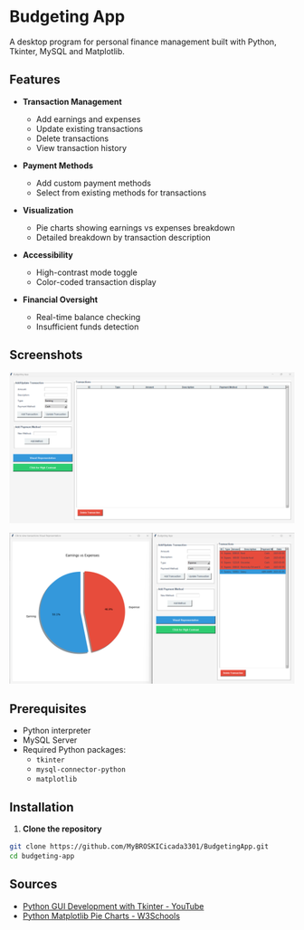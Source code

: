 # Budgeting App

A desktop program for personal finance management built with Python, Tkinter, MySQL and Matplotlib.

## Features

- **Transaction Management**
    - Add earnings and expenses
    - Update existing transactions
    - Delete transactions
    - View transaction history

- **Payment Methods**
    - Add custom payment methods
    - Select from existing methods for transactions

- **Visualization**
    - Pie charts showing earnings vs expenses breakdown
    - Detailed breakdown by transaction description

- **Accessibility**
    - High-contrast mode toggle
    - Color-coded transaction display

- **Financial Oversight**
    - Real-time balance checking
    - Insufficient funds detection

## Screenshots

![Main Interface](photos/Main%20Interface.png)

![Visual Representation of expenses vs income](photos/Visual%20Representation.png)

## Prerequisites

- Python interpreter
- MySQL Server
- Required Python packages:
    - `tkinter`
    - `mysql-connector-python`
    - `matplotlib`

## Installation

1. **Clone the repository**
```bash
git clone https://github.com/MyBROSKICicada3301/BudgetingApp.git
cd budgeting-app
```

## Sources
- [Python GUI Development with Tkinter - YouTube](https://www.youtube.com/watch?v=YR3h2CY21-U)
- [Python Matplotlib Pie Charts - W3Schools](https://www.w3schools.com/python/matplotlib_pie_charts.asp)